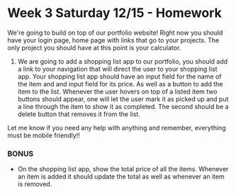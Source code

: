 # Week 3 Saturday 12/15 - Homework

We're going to build on top of our portfolio website! Right now you should have your login page, home page with links that go to your projects. The only project you should have at this point is your calculator.

1. We are going to add a shopping list app to our portfolio, you should add a link to your navigation that will direct the user to your shopping list app. Your shopping list app should have an input field for the name of the item and and input field for its price. As well as a button to add the item to the list. Whenever the user hovers on top of a listed item two buttons should appear, one will let the user mark it as picked up and put a line through the item to show it as completed. The second should be a delete button that removes it from the list.

Let me know if you need any help with anything and remember, everything must be mobile friendly!!

### BONUS
- On the shopping list app, show the total price of all the items. Whenever an item is added it should update the total as well as whenever an item is removed.
